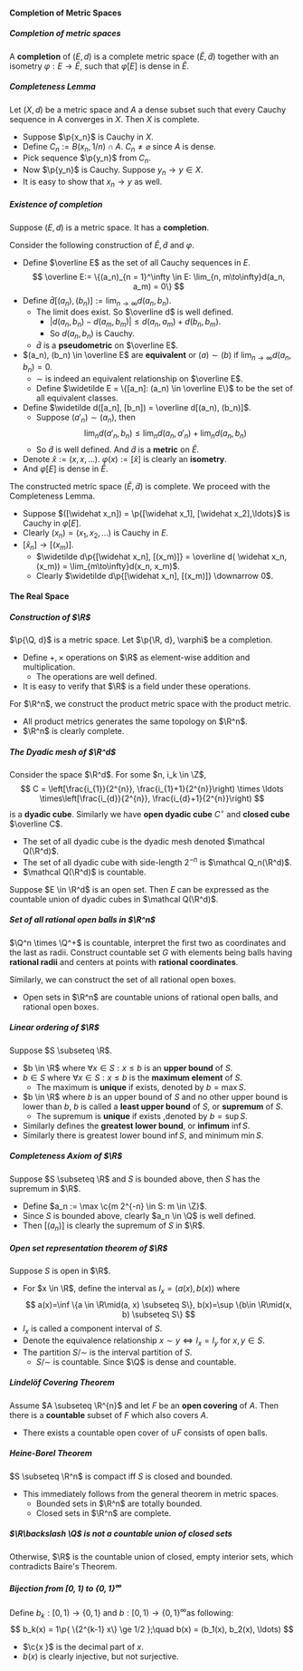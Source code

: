 #### Completion of Metric Spaces

##### Completion of metric spaces

A **completion** of $(E, d)$ is a complete metric space $(\widetilde E, \widetilde d)$ together with an isometry $\varphi: E \to \widetilde E$, such that $\varphi[E]$ is dense in $\widetilde E$.

##### Completeness Lemma

Let $(X, d)$ be a metric space and $A$ a dense subset such that every Cauchy sequence in A converges in $X$. Then $X$ is complete.

- Suppose $\p{x_n}$ is Cauchy in $X$.
- Define $C_n :=B(x_n, 1/n) \cap A$. $C_n \neq \varnothing$ since $A$ is dense.
- Pick sequence $\p{y_n}$ from $C_n$.
- Now $\p{y_n}$ is Cauchy. Suppose $y_n \to y \in X$.
- It is easy to show that $x_n \to y$ as well.

##### Existence of completion

Suppose $(E, d)$ is a metric space. It has a **completion**.

Consider the following construction of $\widetilde E, \widetilde d$ and $\varphi$.

- Define $\overline E$ as the set of all Cauchy sequences in $E$.
  $$
  \overline E:= \{(a_n)_{n = 1}^\infty \in E: \lim_{n, m\to\infty}d(a_n, a_m) =  0\}
  $$
- Define $\bar d[(a_n), (b_n)]:= \lim_{n \to \infty} d(a_n, b_n)$.
  - The limit does exist. So $\overline d$ is well defined.
    - $|d(a_n, b_n) - d(a_m, b_m)| \le d(a_n, a_m) + d(b_n, b_m)$.
    - So $d(a_n, b_n)$ is Cauchy.
  - $\bar d$ is a **pseudometric** on $\overline E$.
- $(a_n), (b_n) \in \overline E$ are **equivalent** or $(a) \sim (b)$ if $\lim_{n \to \infty} d(a_n, b_n) = 0$.
  - $\sim$ is indeed an equivalent relationship on $\overline E$.
  - Define $\widetilde E = \{[a_n]: (a_n) \in \overline E\}$ to be the set of all equivalent classes.
- Define $\widetilde d([a_n], [b_n]) = \overline d[(a_n), (b_n)]$.
  - Suppose $(a'_n)\sim (a_n)$, then
    $$
    \lim_n d(a'_n, b_n) \le \lim_n d(a_n, a'_n) + \lim_nd(a_n, b_n)
    $$
  - So $\widetilde d$ is well defined. And $\widetilde d$ is a **metric** on $\widetilde E$.
- Denote $\hat x := (x, x, \ldots)$. $\varphi(x) := [\widehat x]$ is clearly an **isometry**.
- And $\varphi[E]$ is dense in $\widetilde E$.

The constructed metric space $(\widetilde E, \widetilde d)$ is complete. We proceed with the Completeness Lemma.

- Suppose $([\widehat x_n]) = \p{[\widehat x_1], [\widehat x_2],\ldots}$ is Cauchy in $\varphi[E]$.
- Clearly $(x_n) = (x_1, x_2, \ldots)$ is Cauchy in $E$.
- $[\widehat x_n] \to [(x_m)]$.
  - $\widetilde d\p{[\widehat x_n], [(x_m)]} = \overline d( \widehat x_n, (x_m)) = \lim_{m\to\infty}d(x_n, x_m)$.
  - Clearly $\widetilde d\p{[\widehat x_n], [(x_m)]} \downarrow 0$.

#### The Real Space

##### Construction of $\R$

$\p{\Q, d}$ is a metric space. Let $\p{\R, d}, \varphi$ be a completion.

- Define $+, \times$ operations on $\R$ as element-wise addition and multiplication.
  - The operations are well defined.
- It is easy to verify that $\R$ is a field under these operations.

For $\R^n$, we construct the product metric space with the product metric.

- All product metrics generates the same topology on $\R^n$.
- $\R^n$ is clearly complete.

##### The Dyadic mesh of $\R^d$

Consider the space $\R^d$. For some $n, i_k \in \Z$,
$$
C = \left[\frac{i_{1}}{2^{n}}, \frac{i_{1}+1}{2^{n}}\right) \times \ldots \times\left[\frac{i_{d}}{2^{n}}, \frac{i_{d}+1}{2^{n}}\right)
$$
is a **dyadic cube**. Similarly we have **open dyadic cube** $C^\circ$ and **closed cube** $\overline C$.

- The set of all dyadic cube is the dyadic mesh denoted $\mathcal Q(\R^d)$.
- The set of all dyadic cube with side-length $2^{-n}$ is $\mathcal Q_n(\R^d)$.
- $\mathcal Q(\R^d)$ is countable.

Suppose $E \in \R^d$ is an open set. Then $E$ can be expressed as the countable union of dyadic cubes in $\mathcal Q(\R^d)$.

##### Set of all rational open balls in $\R^n$

$\Q^n \times \Q^+$ is countable, interpret the first two as coordinates and the last as radii. Construct countable set $G$ with elements being balls having **rational radii** and centers at points with **rational coordinates**.

Similarly, we can construct the set of all rational open boxes.

- Open sets in $\R^n$ are countable unions of rational open balls, and rational open boxes.

##### Linear ordering of $\R$

Suppose $S \subseteq \R$.

- $b \in \R$ where $\forall x \in S: x \le b$ is an **upper bound** of $S$.
- $b \in S$ where $\forall x \in S: x \le b$ is the **maximum element** of $S$.
  - The maximum is **unique** if exists, denoted by $b=\max S$.
- $b \in \R$ where $b$ is an upper bound of $S$ and no other upper bound is lower than $b$, $b$ is called a **least upper bound** of $S$, or **supremum** of $S$.
  - The supremum is **unique** if exists ,denoted by $b = \sup S$.
- Similarly defines the **greatest lower bound**, or **infimum** $\inf S$.
- Similarly there is greatest lower bound $\inf S$, and minimum $\min S$.

##### Completeness Axiom of $\R$

Suppose $S \subseteq \R$ and $S$ is bounded above, then $S$ has the supremum in $\R$.

- Define $a_n := \max \c{m 2^{-n} \in S: m \in \Z}$.
- Since $S$ is bounded above, clearly $a_n \in \Q$ is well defined.
- Then $[(a_n)]$ is clearly the supremum of $S$ in $\R$.

##### Open set representation theorem of $\R$

Suppose $S$ is open in $\R$.

- For $x \in \R$, define the interval as $I_{x}=(a(x), b(x))$ where
  $$
  a(x)=\inf \{a \in \R\mid(a, x) \subseteq S\}, b(x)=\sup \{b\in \R\mid(x, b) \subseteq S\}
  $$
- $I_x$ is called a component interval of $S$.
- Denote the equivalence relationship $x \sim y \iff I_x = I_y$ for $x, y \in S$.
- The partition $S / \sim$ is the interval partition of $S$.
  - $S / \sim$ is countable. Since $\Q$ is dense and countable.

##### Lindelöf Covering Theorem

Assume $A \subseteq \R^{n}$ and let $F$ be an **open covering** of $A$. Then there is a **countable** subset of $F$ which also covers $A$.

- There exists a countable open cover of $\cup F$ consists of open balls.

##### Heine-Borel Theorem

$S \subseteq \R^n$ is compact iff $S$ is closed and bounded.

- This immediately follows from the general theorem in metric spaces.
  - Bounded sets in $\R^n$ are totally bounded.
  - Closed sets in $\R^n$ are complete.

##### $\R\backslash \Q$ is not a countable union of closed sets

Otherwise, $\R$ is the countable union of closed, empty interior sets, which contradicts Baire's Theorem.

##### Bijection from $[0, 1)$ to $\{0, 1\}^\infty$

Define $b_k: [0, 1) \to \{0, 1\}$ and $b: [0, 1) \to \{0, 1\}^\infty$as  following:
$$
b_k(x) = 1\p{ 
\{2^{k-1} x\} \ge 1/2
};\quad b(x) = (b_1(x), b_2(x), \ldots)
$$

- $\c{x }$ is the decimal part of $x$.
- $b(x)$ is clearly injective, but not surjective.
